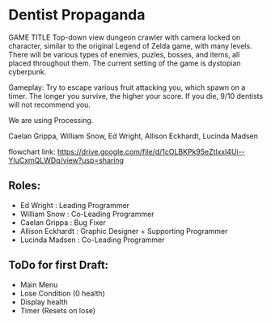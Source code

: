 # Dentist Propaganda
GAME TITLE
Top-down view dungeon crawler with camera locked on character, similar to the original Legend of Zelda game, with many levels. There will be various types of enemies, puzles, bosses, and items, all placed throughout them. The current setting of the game is dystopian cyberpunk.

Gameplay: Try to escape various fruit attacking you, which spawn on a timer. The longer you survive, the higher your score. If you die, 9/10 dentists will not recommend you.

We are using Processing.

Caelan Grippa, 
William Snow,
Ed Wright,
Allison Eckhardt,
Lucinda Madsen

flowchart link: https://drive.google.com/file/d/1cOLBKPk95eZtlxxl4Ui--YluCxmQLWDq/view?usp=sharing

## Roles:
- Ed Wright : Leading Programmer
- William Snow : Co-Leading Programmer
- Caelan Grippa : Bug Fixer
- Allison Eckhardt : Graphic Designer + Supporting Programmer
- Lucinda Madsen : Co-Leading Programmer

## ToDo for first Draft:
- Main Menu
- Lose Condition (0 health)
- Display health
- Timer (Resets on lose)
